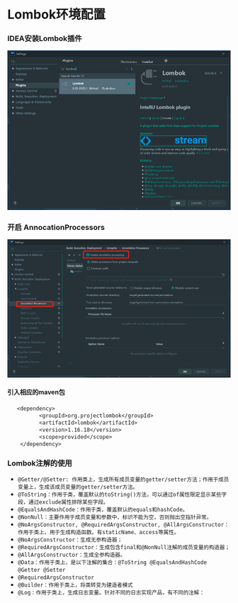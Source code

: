 # Lombok环境配置

### IDEA安装Lombok插件

![](../.gitbook/assets/image%20%284%29.png)

### 开启 AnnocationProcessors

![&#x5F00;&#x542F;&#x8BE5;&#x9879;&#x662F;&#x4E3A;&#x4E86;&#x8BA9;Lombok&#x6CE8;&#x89E3;&#x5728;&#x7F16;&#x8BD1;&#x9636;&#x6BB5;&#x8D77;&#x5230;&#x4F5C;&#x7528;&#x3002;](../.gitbook/assets/image%20%285%29.png)

#### 引入相应的maven包

```text
   <dependency>
          <groupId>org.projectlombok</groupId>
          <artifactId>lombok</artifactId>
          <version>1.16.18</version>
          <scope>provided</scope>
    </dependency>

```

###  Lombok注解的使用

*  `@Getter/@Setter: 作用类上，生成所有成员变量的getter/setter方法；作用于成员变量上，生成该成员变量的getter/setter方法。`
*  `@ToString：作用于类，覆盖默认的toString()方法，可以通过of属性限定显示某些字段，通过exclude属性排除某些字段。`
* `@EqualsAndHashCode：作用于类，覆盖默认的equals和hashCode。`
* `@NonNull：主要作用于成员变量和参数中，标识不能为空，否则抛出空指针异常。`
* `@NoArgsConstructor, @RequiredArgsConstructor, @AllArgsConstructor：作用于类上，用于生成构造函数。有staticName、access等属性。`
* `@NoArgsConstructor：生成无参构造器；`
* `@RequiredArgsConstructor：生成包含final和@NonNull注解的成员变量的构造器；`
* `@AllArgsConstructor：生成全参构造器。`
* `@Data：作用于类上，是以下注解的集合：@ToString @EqualsAndHashCode @Getter @Setter` 
* `@RequiredArgsConstructor`
* `@Builder：作用于类上，将类转变为建造者模式`
* `@Log：作用于类上，生成日志变量。针对不同的日志实现产品，有不同的注解：`





